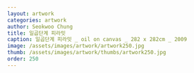 ```yaml
---
layout: artwork
categories: artwork
author: Seokwoo Chung
title: 일곱단계 피라밋
caption: 일곱단계 피라밋 _ oil on canvas _ 282 x 282cm _ 2009
image: /assets/images/artwork/artwork250.jpg
thumb: /assets/images/artwork/thumbs/artwork250.jpg
order: 250
---
```

